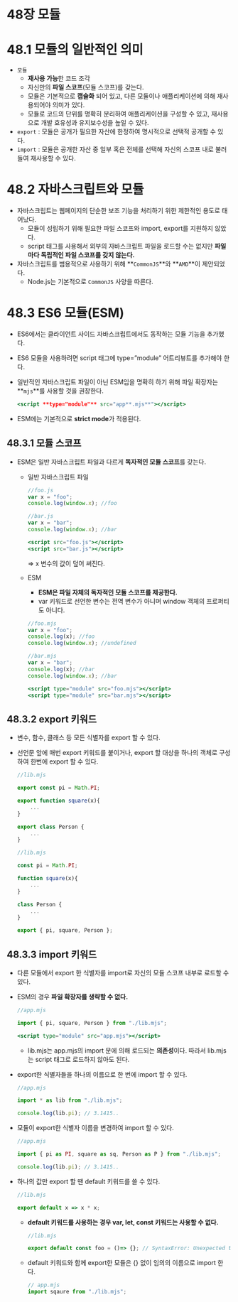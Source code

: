 # 48장 모듈

# 48.1 모듈의 일반적인 의미

- `모듈`
    - **재사용 가능**한 코드 조각
    - 자신만의 **파일 스코프**(모듈 스코프)를 갖는다.
    - 모듈은 기본적으로 **캡슐화** 되어 있고, 다른 모듈이나 애플리케이션에 의해 재사용되어야 의미가 있다.
    - 모듈로 코드의 단위를 명확히 분리하여 애플리케이션을 구성할 수 있고,
    재사용으로 개발 효유성과 유지보수성을 높일 수 있다.
- `export` :  모듈은 공개가 필요한 자산에 한정하여 명시적으로 선택적 공개할 수 있다.
- `import` : 모듈은 공개한 자산 중 일부 혹은 전체를 선택해 자신의 스코프 내로 불러들여 재사용할 수 있다.

# 48.2 자바스크립트와 모듈

- 자바스크립트는 웹페이지의 단순한 보조 기능을 처리하기 위한 제한적인 용도로 태어났다.
    - 모듈이 성립하기 위해 필요한 파일 스코프와 import, export를 지원하지 않았다.
    - script 태그를 사용해서 외부의 자바스크립트 파일을 로드할 수는 없지만 **파일마다 독립적인 파일 스코프를 갖지 않는다.**
- 자바스크립트를 범용적으로 사용하기 위해 **`CommonJS`**와 **`AMD`**이 제안되었다.
    - Node.js는 기본적으로 `CommonJS` 사양을 따른다.

# 48.3 ES6 모듈(ESM)

- ES6에서는 클라이언트 사이드 자바스크립트에서도 동작하는 모듈 기능을 추가했다.
- ES6 모듈을 사용하려면 script 태그에 type=”module” 어트리뷰트를 추가해야 한다.
- 일반적인 자바스크립트 파일이 아닌 ESM임을 명확히 하기 위해 파일 확장자는 **`mjs`**를 사용할 것을 권장한다.
    
    ```jsx
    <script **type="module"** src="app**.mjs**"></script>
    ```
    
- ESM에는 기본적으로 **strict mode**가 적용된다.

## 48.3.1 모듈 스코프

- ESM은 일반 자바스크립트 파일과 다르게 **독자적인 모듈 스코프**를 갖는다.
    - 일반 자바스크립트 파일
        
        ```jsx
        //foo.js
        var x = "foo";
        console.log(window.x); //foo
        ```
        
        ```jsx
        //bar.js
        var x = "bar";
        console.log(window.x); //bar
        ```
        
        ```jsx
        <script src="foo.js"></script>
        <script src="bar.js"></script>
        ```
        
        ⇒ x 변수의 값이 덮어 써진다.
        
    - ESM
        - **ESM은 파일 자체의 독자적인 모듈 스코프를 제공한다.**
        - var 키워드로 선언한 변수는 전역 변수가 아니며 window 객체의 프로퍼티도 아니다.
        
        ```jsx
        //foo.mjs
        var x = "foo";
        console.log(x); //foo
        console.log(window.x); //undefined
        ```
        
        ```jsx
        //bar.mjs
        var x = "bar";
        console.log(x); //bar
        console.log(window.x); //bar
        ```
        
        ```jsx
        <script type="module" src="foo.mjs"></script>
        <script type="module" src="bar.mjs"></script>
        ```
        
    

## 48.3.2 export 키워드

- 변수, 함수, 클래스 등 모든 식별자를 export 할 수 있다.
- 선언문 앞에 매번 export 키워드를 붙이거나, export 할 대상을 하나의 객체로 구성하여 한번에 export 할 수 있다.
    
    ```jsx
    //lib.mjs
    
    export const pi = Math.PI;
    
    export function square(x){
    	...
    }
    
    export class Person {
    	...
    }
    ```
    
    ```jsx
    //lib.mjs
    
    const pi = Math.PI;
    
    function square(x){
    	...
    }
    
    class Person {
    	...
    }
    
    export { pi, square, Person };
    ```
    

## 48.3.3 import 키워드

- 다른 모듈에서 export 한 식별자를 import로 자신의 모듈 스코프 내부로 로드할 수 있다.
- ESM의 경우 **파일 확장자를 생략할 수 없다.**
    
    ```jsx
    //app.mjs
    
    import { pi, square, Person } from "./lib.mjs";
    ```
    
    ```jsx
    <script type="module" src="app.mjs"></script>
    ```
    
    - lib.mjs는 app.mjs의 import 문에 의해 로드되는 **의존성**이다. 따라서 lib.mjs는 script 태그로 로드하지 않아도 된다.
- export한 식별자들을 하나의 이름으로 한 번에 import 할 수 있다.
    
    ```jsx
    //app.mjs
    
    import * as lib from "./lib.mjs";
    
    console.log(lib.pi); // 3.1415..
    ```
    
- 모듈이 export한 식별자 이름을 변경하여 import 할 수 있다.
    
    ```jsx
    //app.mjs
    
    import { pi as PI, square as sq, Person as P } from "./lib.mjs";
    
    console.log(lib.pi); // 3.1415..
    ```
    
- 하나의 값만 export 할 땐 default 키워드를 쓸 수 있다.
    
    ```jsx
    //lib.mjs
    
    export default x => x * x;
    ```
    
    - **default 키워드를 사용하는 경우 var, let, const 키워드는 사용할 수 없다.**
        
        ```jsx
        //lib.mjs
        
        export default const foo = ()=> {}; // SyntaxError: Unexpected token 'const'
        ```
        
    - default 키워드와 함께 export한 모듈은 {} 없이 임의의 이름으로 import 한다.
        
        ```jsx
        // app.mjs
        import sqaure from "./lib.mjs";
        ```